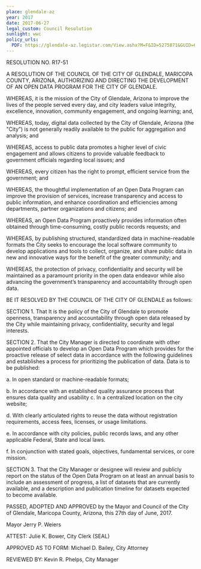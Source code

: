```yaml
---
place: glendale-az
year: 2017
date: 2017-06-27
legal_custom: Council Resolution
sunlight: wwc
policy_urls:
  PDF: https://glendale-az.legistar.com/View.ashx?M=F&ID=5275871&GUID=6E83D2B2-C7EB-48B8-9288-49C33EB7977F
---
```


RESOLUTION NO. R17-51

A RESOLUTION OF THE COUNCIL OF THE CITY OF GLENDALE, MARICOPA COUNTY, ARIZONA, AUTHORIZING AND DIRECTING THE DEVELOPMENT OF AN OPEN DATA PROGRAM FOR THE CITY OF GLENDALE.

WHEREAS, it is the mission of the City of Glendale, Arizona to improve the lives of the people
served every day, and city leaders value integrity, excellence, innovation, community
engagement, and ongoing learning; and,

WHEREAS, today, digital data collected by the City of Glendale, Arizona (the "City”) is not
generally readily available to the public for aggregation and analysis; and

WHEREAS, access to public data promotes a higher level of civic engagement and allows
citizens to provide valuable feedback to government officials regarding local issues; and

WHEREAS, every citizen has the right to prompt, efficient service from the government; and

WHEREAS, the thoughtful implementation of an Open Data Program can improve the provision
of services, increase transparency and access to public information, and enhance coordination
and efficiencies among departments, partner organizations and citizens; and

WHEREAS, an Open Data Program proactively provides information often obtained through
time-consuming, costly public records requests; and

WHEREAS, by publishing structured, standardized data in machine-readable formats the City
seeks to encourage the local software community to develop applications and tools to collect,
organize, and share public data in new and innovative ways for the benefit of the greater
community; and

WHEREAS, the protection of privacy, confidentiality and security will be maintained as a
paramount priority in the open data endeavor while also advancing the government’s
transparency and accountability through open data.

BE IT RESOLVED BY THE COUNCIL OF THE CITY OF GLENDALE as follows:

SECTION 1. That It is the policy of the City of Glendale to promote openness,
transparency and accountability through open data released by the City while maintaining
privacy, confidentiality, security and legal interests.

SECTION 2. That the City Manager is directed to coordinate with other appointed
officials to develop an Open Data Program which provides for the proactive release of select data
in accordance with the following guidelines and establishes a process for prioritizing the
publication of data. Data is to be published:

a. In open standard or machine-readable formats;

b. In accordance with an established quality assurance process that ensures data
quality and usability
c. In a centralized location on the city website;

d. With clearly articulated rights to reuse the data without registration requirements,
access fees, licenses, or usage limitations.

e. In accordance with city policies, public records laws, and any other applicable
Federal, State and local laws.

f. In conjunction with stated goals, objectives, fundamental services, or core
mission.

SECTION 3. That the City Manager or designee will review and publicly report on the
status of the Open Data Program on at least an annual basis to include an assessment of progress,
a list of datasets that are currently available, and a description and publication timeline for
datasets expected to become available.

PASSED, ADOPTED AND APPROVED by the Mayor and Council of the City of Glendale, Maricopa County, Arizona, this 27th day of June, 2017.

Mayor Jerry P. Weiers

ATTEST: Julie K. Bower, City Clerk (SEAL)

APPROVED AS TO FORM: Michael D. Bailey, City Attorney

REVIEWED BY: Kevin R. Phelps, City Manager
